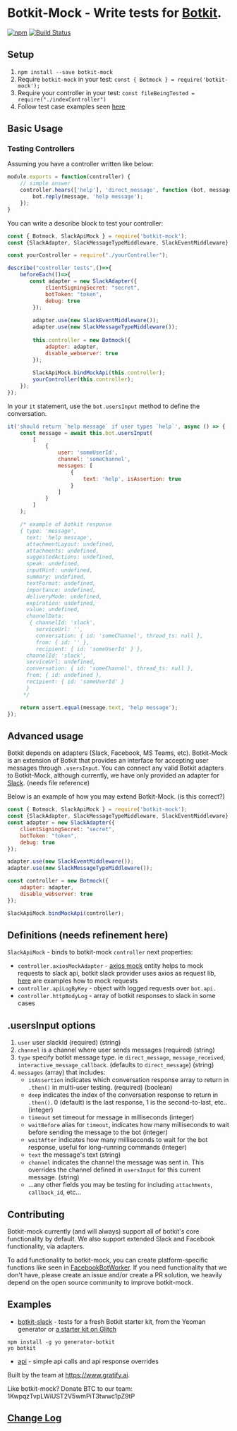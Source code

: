 # Botkit-Mock - Write tests for [Botkit](https://github.com/howdyai/botkit).
[![npm](https://img.shields.io/npm/l/botkit.svg)](https://spdx.org/licenses/MIT)
[![Build Status](https://travis-ci.org/gratifyguy/botkit-mock.svg?branch=master)](https://travis-ci.org/gratifyguy/botkit-mock)


## Setup ##

1. `npm install --save botkit-mock`
2. Require `botkit-mock` in your test: `const { Botmock } = require('botkit-mock');`
3. Require your controller in your test: `const fileBeingTested = require("./indexController")`
4. Follow test case examples seen [here](/examples)

## Basic Usage ##

### Testing Controllers ###

Assuming you have a controller written like below:

```javascript
module.exports = function(controller) {
    // simple answer
    controller.hears(['help'], 'direct_message', function (bot, message) {
        bot.reply(message, 'help message');
    });
}
```

You can write a describe block to test your controller:

```javascript
const { Botmock, SlackApiMock } = require('botkit-mock');
const {SlackAdapter, SlackMessageTypeMiddleware, SlackEventMiddleware} = require('botbuilder-adapter-slack');

const yourController = require("./yourController");

describe("controller tests",()=>{
    beforeEach(()=>{
       const adapter = new SlackAdapter({
            clientSigningSecret: "secret",
            botToken: "token",
            debug: true
        });
   
        adapter.use(new SlackEventMiddleware());
        adapter.use(new SlackMessageTypeMiddleware());
   
        this.controller = new Botmock({
            adapter: adapter,
            disable_webserver: true
        });
   
        SlackApiMock.bindMockApi(this.controller);
        yourController(this.controller);
    });
});
```

In your `it` statement, use the `bot.usersInput` method to define the conversation.

```javascript
it('should return `help message` if user types `help`', async () => {
    const message = await this.bot.usersInput(
        [
            {
                user: 'someUserId',
                channel: 'someChannel',
                messages: [
                    {
                        text: 'help', isAssertion: true
                    }
                ]
            }
        ]
    );

    /* example of botkit response
    { type: 'message',
      text: 'help message',
      attachmentLayout: undefined,
      attachments: undefined,
      suggestedActions: undefined,
      speak: undefined,
      inputHint: undefined,
      summary: undefined,
      textFormat: undefined,
      importance: undefined,
      deliveryMode: undefined,
      expiration: undefined,
      value: undefined,
      channelData:
       { channelId: 'slack',
         serviceUrl: '',
         conversation: { id: 'someChannel', thread_ts: null },
         from: { id: '' },
         recipient: { id: 'someUserId' } },
      channelId: 'slack',
      serviceUrl: undefined,
      conversation: { id: 'someChannel', thread_ts: null },
      from: { id: undefined },
      recipient: { id: 'someUserId' } 
      }
     */

    return assert.equal(message.text, 'help message');
});
```

## Advanced usage
Botkit depends on adapters (Slack, Facebook, MS Teams, etc).
Botkit-Mock is an extension of Botkit that provides an interface for accepting user messages through `.usersInput`. You can connect any valid Botkit adapters to Botkit-Mock, although currently, we have only provided an adapter for [Slack](https://github.com/howdyai/botkit/tree/master/packages/botbuilder-adapter-slack). (needs file reference)

Below is an example of how you may extend Botkit-Mock. (is this correct?)

```javascript
const { Botmock, SlackApiMock } = require('botkit-mock');
const {SlackAdapter, SlackMessageTypeMiddleware, SlackEventMiddleware} = require('botbuilder-adapter-slack');
const adapter = new SlackAdapter({
    clientSigningSecret: "secret",
    botToken: "token",
    debug: true
});

adapter.use(new SlackEventMiddleware());
adapter.use(new SlackMessageTypeMiddleware());

const controller = new Botmock({
    adapter: adapter,
    disable_webserver: true
});

SlackApiMock.bindMockApi(controller);
```
## Definitions (needs refinement here)
`SlackApiMock` - binds to botkit-mock `controller` next properties:
* `controller.axiosMockAdapter` - [axios mock](https://github.com/ctimmerm/axios-mock-adapter) entity helps to mock requests to slack api, botkit slack provider uses axios as request lib, [here](/test/updateApiResponsesSpec.js) are examples how to mock requests
* `controller.apiLogByKey` - object with logged requests over `bot.api.` 
* `controller.httpBodyLog` - array of botkit responses to slack in some cases 

## .usersInput options
1. `user` user slackId (required) (string)
2. `channel` is a channel where user sends messages (required) (string)
3. `type` specify botkit message type. ie `direct_message`, `message_received`, `interactive_message_callback`. (defaults to `direct_message`) (string)
4. `messages` (array) that includes:
    - `isAssertion` indicates which conversation response array to return in `.then()` in multi-user testing. (required) (boolean)
    - `deep` indicates the index of the conversation response to return in `.then()`. 0 (default) is the last response, 1 is the second-to-last, etc.. (integer)
    - `timeout` set timeout for message in milliseconds (integer)
    - `waitBefore` alias for `timeout`, indicates how many milliseconds to wait before sending the message to the bot (integer)
    - `waitAfter` indicates how many milliseconds to wait for the bot response, useful for long-running commands (integer)
    - `text` the message's text (string)
    - `channel` indicates the channel the message was sent in. This overrides the channel defined in `usersInput` for this current message. (string)
    - ...any other fields you may be testing for including `attachments`, `callback_id`, etc...


## Contributing ##
Botkit-mock currently (and will always) support all of botkit's core functionality by default. We also support extended Slack and Facebook functionality, via adapters.

To add functionality to botkit-mock, you can create platform-specific functions like seen in [FacebookBotWorker](https://github.com/gratifychat/botkit-mock/blob/3f74a87d16cfa432dcc42c191c6e5542cc3c393f/lib/FacebookBotWorker/index.js). If you need functionality that we don't have, please create an issue and/or create a PR solution, we heavily depend on the open source community to improve botkit-mock.

## Examples ##

- [botkit-slack](examples/botkit-slack) - tests for a fresh Botkit starter kit, from the Yeoman generator or [a starter kit on Glitch](https://glitch.com/botkit)
                                                    
```
npm install -g yo generator-botkit
yo botkit
```
- [api](./tests/updateApiResponsesSpec.js) - simple api calls and api response overrides


Built by the team at https://www.gratify.ai.

Like botkit-mock? Donate BTC to our team: 1KwpqzTvpLWiUST2V5wmPiT3twwc1pZ9tP

## [Change Log](CHANGELOG.md)